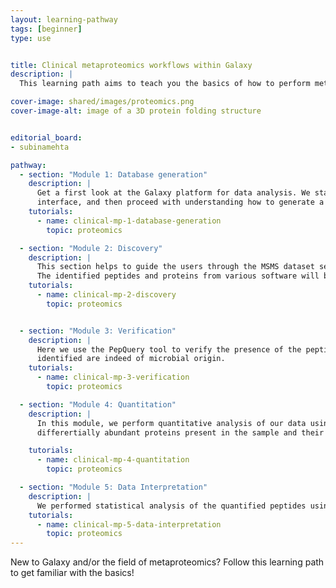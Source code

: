 ```yaml
---
layout: learning-pathway
tags: [beginner]
type: use


title: Clinical metaproteomics workflows within Galaxy
description: |
  This learning path aims to teach you the basics of how to perform metaproteomics analysis of the clinical data within the Galaxy platform. You will learn how to use Galaxy for analysis and will be guided through the most common first steps of any metaproteomics database generation to searching the database, verifying the proteins/peptides, and data analysis.

cover-image: shared/images/proteomics.png
cover-image-alt: image of a 3D protein folding structure


editorial_board:
- subinamehta

pathway:
  - section: "Module 1: Database generation"
    description: |
      Get a first look at the Galaxy platform for data analysis. We start with a short introduction to familiarize you with the Galaxy
      interface, and then proceed with understanding how to generate a customized database for clinical metaproteomics
    tutorials:
      - name: clinical-mp-1-database-generation
        topic: proteomics

  - section: "Module 2: Discovery"
    description: |
      This section helps to guide the users through the MSMS dataset search against the compact database generated in the first module.
      The identified peptides and proteins from various software will be combined later to perform verification.
    tutorials:
      - name: clinical-mp-2-discovery
        topic: proteomics


  - section: "Module 3: Verification"
    description: |
      Here we use the PepQuery tool to verify the presence of the peptides as well as validate that the peptides/proteins
      identified are indeed of microbial origin.
    tutorials:
      - name: clinical-mp-3-verification
        topic: proteomics

  - section: "Module 4: Quantitation"
    description: |
      In this module, we perform quantitative analysis of our data using MaxQuant. Quantitative analysis will help us identify
      differertially abundant proteins present in the sample and their abundance in various conditions.

    tutorials:
      - name: clinical-mp-4-quantitation
        topic: proteomics

  - section: "Module 5: Data Interpretation"
    description: |
      We performed statistical analysis of the quantified peptides using MS stats and Unipept to perform taxonomic classification.
    tutorials:
      - name: clinical-mp-5-data-interpretation
        topic: proteomics
---
```


New to Galaxy and/or the field of metaproteomics? Follow this learning path to get familiar with the basics!

